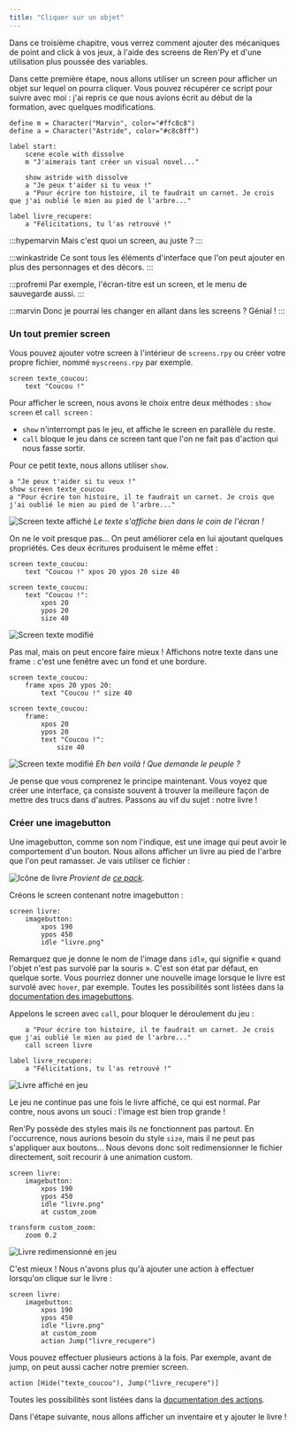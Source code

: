 ```yaml
---
title: "Cliquer sur un objet"
---
```


Dans ce troisième chapitre, vous verrez comment ajouter des mécaniques de point and click à vos jeux, à l'aide des screens de Ren'Py et d'une utilisation plus poussée des variables.

Dans cette première étape, nous allons utiliser un screen pour afficher un objet sur lequel on pourra cliquer. Vous pouvez récupérer ce script pour suivre avec moi : j'ai repris ce que nous avions écrit au début de la formation, avec quelques modifications.

```renpy
define m = Character("Marvin", color="#ffc8c8")
define a = Character("Astride", color="#c8c8ff")

label start:
    scene ecole with dissolve
    m "J'aimerais tant créer un visual novel..."

    show astride with dissolve
    a "Je peux t'aider si tu veux !"
    a "Pour écrire ton histoire, il te faudrait un carnet. Je crois que j'ai oublié le mien au pied de l'arbre..."

label livre_recupere:
    a "Félicitations, tu l'as retrouvé !"
```

:::hypemarvin
Mais c'est quoi un screen, au juste ?
:::

:::winkastride
Ce sont tous les éléments d'interface que l'on peut ajouter en plus des personnages et des décors.
:::

:::profremi
Par exemple, l'écran-titre est un screen, et le menu de sauvegarde aussi.
:::

:::marvin
Donc je pourrai les changer en allant dans les screens ? Génial !
:::

### Un tout premier screen

Vous pouvez ajouter votre screen à l'intérieur de `screens.rpy` ou créer votre propre fichier, nommé `myscreens.rpy` par exemple.

```renpy
screen texte_coucou:
    text "Coucou !"
```

Pour afficher le screen, nous avons le choix entre deux méthodes : `show screen` et `call screen` :

- `show` n'interrompt pas le jeu, et affiche le screen en parallèle du reste.
- `call` bloque le jeu dans ce screen tant que l'on ne fait pas d'action qui nous fasse sortir.

Pour ce petit texte, nous allons utiliser `show`.

```renpy
a "Je peux t'aider si tu veux !"
show screen texte_coucou
a "Pour écrire ton histoire, il te faudrait un carnet. Je crois que j'ai oublié le mien au pied de l'arbre..."
```

![Screen texte affiché](./coucou-petit.png)
*Le texte s'affiche bien dans le coin de l'écran !*

On ne le voit presque pas... On peut améliorer cela en lui ajoutant quelques propriétés. Ces deux écritures produisent le même effet :

```renpy
screen texte_coucou:
    text "Coucou !" xpos 20 ypos 20 size 40

screen texte_coucou:
    text "Coucou !":
        xpos 20
        ypos 20
        size 40
```

![Screen texte modifié](./coucou-grand.png)

Pas mal, mais on peut encore faire mieux ! Affichons notre texte dans une frame : c'est une fenêtre avec un fond et une bordure.

```renpy
screen texte_coucou:
    frame xpos 20 ypos 20:
        text "Coucou !" size 40

screen texte_coucou:
    frame:
        xpos 20
        ypos 20
        text "Coucou !":
            size 40
```

![Screen texte modifié](./coucou-frame.png)
*Eh ben voilà ! Que demande le peuple ?*

Je pense que vous comprenez le principe maintenant. Vous voyez que créer une interface, ça consiste souvent à trouver la meilleure façon de mettre des trucs dans d'autres. Passons au vif du sujet : notre livre !

### Créer une imagebutton

Une imagebutton, comme son nom l'indique, est une image qui peut avoir le comportement d'un bouton. Nous allons afficher un livre au pied de l'arbre que l'on peut ramasser. Je vais utiliser ce fichier :

![Icône de livre](./livre.png)
*Provient de [ce pack](https://red-baby.itch.io/sprite-pack-fantasy-inventory-icons).*

Créons le screen contenant notre imagebutton :

```renpy
screen livre:
    imagebutton:
        xpos 190
        ypos 450
        idle "livre.png"
```

Remarquez que je donne le nom de l'image dans `idle`, qui signifie « quand l'objet n'est pas survolé par la souris ». C'est son état par défaut, en quelque sorte. Vous pourriez donner une nouvelle image lorsque le livre est survolé avec `hover`, par exemple. Toutes les possibilités sont listées dans la [documentation des imagebuttons](https://www.renpy.org/dev-doc/html/screens.html#imagebutton).

Appelons le screen avec `call`, pour bloquer le déroulement du jeu :

```renpy
    a "Pour écrire ton histoire, il te faudrait un carnet. Je crois que j'ai oublié le mien au pied de l'arbre..."
    call screen livre

label livre_recupere:
    a "Félicitations, tu l'as retrouvé !"
```

![Livre affiché en jeu](./livre-trop-grand.png)

Le jeu ne continue pas une fois le livre affiché, ce qui est normal. Par contre, nous avons un souci : l'image est bien trop grande !

Ren'Py possède des styles mais ils ne fonctionnent pas partout. En l'occurrence, nous aurions besoin du style `size`, mais il ne peut pas s'appliquer aux boutons... Nous devons donc soit redimensionner le fichier directement, soit recourir à une animation custom.

```renpy
screen livre:
    imagebutton:
        xpos 190
        ypos 450
        idle "livre.png"
        at custom_zoom

transform custom_zoom:
    zoom 0.2
```

![Livre redimensionné en jeu](./livre-custom-zoom.png)

C'est mieux ! Nous n'avons plus qu'à ajouter une action à effectuer lorsqu'on clique sur le livre :

```renpy
screen livre:
    imagebutton:
        xpos 190
        ypos 450
        idle "livre.png"
        at custom_zoom
        action Jump("livre_recupere")
```

Vous pouvez effectuer plusieurs actions à la fois. Par exemple, avant de jump, on peut aussi cacher notre premier screen.

```renpy
action [Hide("texte_coucou"), Jump("livre_recupere")]
```

Toutes les possibilités sont listées dans la [documentation des actions](https://www.renpy.org/doc/html/screen_actions.html).

Dans l'étape suivante, nous allons afficher un inventaire et y ajouter le livre !

